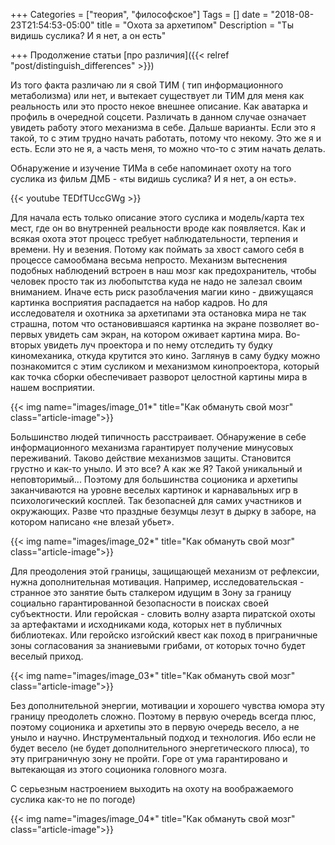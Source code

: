 +++
Categories = ["теория", "философское"]
Tags = []
date = "2018-08-23T21:54:53-05:00"
title = "Охота за архетипом"
Description = "Ты видишь суслика? И я нет, а он есть"

+++
Продолжение статьи [про различия]({{< relref "post/distinguish_differences" >}})

Из того факта различаю ли я свой ТИМ ( тип информационного метаболизма) или нет, и вытекает существует ли ТИМ для меня как реальность 
или это просто некое внешнее описание. Как аватарка и профиль в очередной соцсети. Различать в данном случае означает 
увидеть работу этого механизма в себе. Дальше варианты. Если это я такой, то с этим трудно начать работать, потому что некому. 
Это же я и есть. Если это не я, а часть меня, то можно что-то с этим начать делать. 

Обнаружение и изучение ТИМа в себе напоминает охоту на того суслика из фильм ДМБ - «ты видишь суслика? И я нет, а он есть». 

{{< youtube TEDfTUccGWg >}}

Для начала есть только описание этого суслика и модель/карта тех мест, где он во внутренней реальности вроде как появляется. 
Как и всякая охота этот процесс требует наблюдательности, терпения и времени. Ну и везения. 
Потому как поймать за хвост самого себя в процессе самообмана весьма непросто. Механизм вытеснения подобных наблюдений встроен 
в наш мозг как предохранитель, чтобы человек просто так из любопытства куда не надо не залезал своим вниманием. 
Иначе есть риск разоблачения магии кино - движущаяся картинка восприятия распадается на набор кадров. 
Но для исследователя и охотника за архетипами эта остановка мира не так страшна, потом что остановившаяся картинка на экране 
позволяет во-первых увидеть сам экран, на котором оживает картина мира. Во-вторых увидеть луч проектора и по нему отследить 
ту будку киномеханика, откуда крутится это кино. Заглянув в саму будку можно познакомится с этим сусликом и механизмом кинопроектора, 
который как точка сборки обеспечивает разворот целостной картины мира в нашем восприятии.

{{< img name="images/image_01*" title="Как обмануть свой мозг" class="article-image">}}

Большинство людей типичность расстраивает. Обнаружение в себе информационного механизма гарантирует получение минусовых переживаний. 
Таково действие механизмов защиты. Становится грустно и как-то уныло. И это все? А как же Я? Такой уникальный и неповторимый... 
Поэтому для большинства соционика и архетипы заканчиваются на уровне веселых картинок и карнавальных игр в психологический косплей. 
Так безопасней для самих участников и окружающих. Разве что праздные безумцы лезут в дырку в заборе, на котором написано «не влезай убьет».

{{< img name="images/image_02*" title="Как обмануть свой мозг" class="article-image">}}

Для преодоления этой границы, защищающей механизм от рефлексии, нужна дополнительная мотивация. Например, исследовательская - 
странное это занятие быть сталкером идущим в Зону за границу социально гарантированной безопасности в поисках своей субъектности. 
Или геройская - словить волну азарта пиратской охоты за артефактами и исходниками кода, которых нет в публичных библиотеках. 
Или геройско изгойский квест как поход в приграничные зоны согласования за знаниевыми грибами, от которых точно будет веселый приход.  

{{< img name="images/image_03*" title="Как обмануть свой мозг" class="article-image">}}

Без дополнительной энергии, мотивации и хорошего чувства юмора эту границу преодолеть сложно. 
Поэтому в первую очередь всегда плюс, поэтому соционика и архетипы это в первую очередь весело, а не уныло и научно. 
Инструментальный подход и технология. Ибо если не будет весело (не будет дополнительного энергетического плюса), 
то эту приграничную зону не пройти. Горе от ума гарантировано и вытекающая из этого соционика головного мозга. 

С серьезным настроением выходить на охоту на воображаемого суслика как-то не по погоде)

{{< img name="images/image_04*" title="Как обмануть свой мозг" class="article-image">}}

